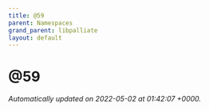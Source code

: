 ```yaml
---
title: @59
parent: Namespaces
grand_parent: libpalliate
layout: default
---
```


# @59









_Automatically updated on 2022-05-02 at 01:42:07 +0000._